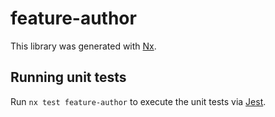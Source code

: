 # feature-author

This library was generated with [Nx](https://nx.dev).

## Running unit tests

Run `nx test feature-author` to execute the unit tests via [Jest](https://jestjs.io).
